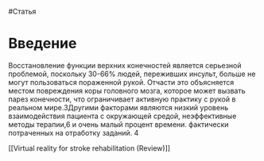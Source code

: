 #Статья 

# Введение

Восстановление функции верхних конечностей является серьезной проблемой, поскольку 30-66% людей, переживших инсульт, больше не могут пользоваться пораженной рукой. Отчасти это объясняется местом повреждения коры головного мозга, которое может вызвать парез конечности, что ограничивает активную практику с рукой в реальном мире.3Другими факторами являются низкий уровень взаимодействия пациента с окружающей средой, неэффективные методы терапии,6 и очень малый процент времени. фактически потраченных на отработку заданий. 4

[[Virtual reality for stroke rehabilitation (Review)]]